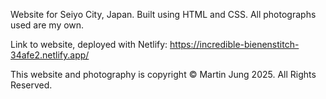 

Website for Seiyo City, Japan. Built using HTML and CSS. All photographs used are my own.

Link to website, deployed with Netlify: https://incredible-bienenstitch-34afe2.netlify.app/

This website and photography is copyright © Martin Jung 2025. All Rights Reserved.
